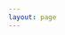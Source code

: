 ```yaml
---
layout: page
---
```


<script setup>
import { reactive, onMounted } from 'vue';
import navigationComponent from './navigation.vue'
import TableOfContentsComponent from './TableOfContents.vue'
</script>
<navigationComponent />
<TableOfContentsComponent />